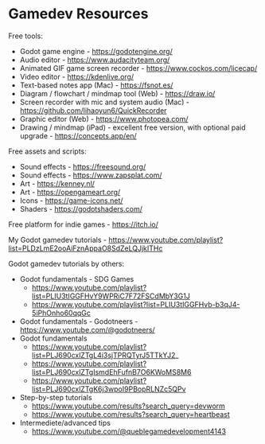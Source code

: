 # Gamedev Resources

Free tools:
- Godot game engine - https://godotengine.org/
- Audio editor - https://www.audacityteam.org/
- Animated GIF game screen recorder - https://www.cockos.com/licecap/
- Video editor - https://kdenlive.org/
- Text-based notes app (Mac) - https://fsnot.es/
- Diagram / flowchart / mindmap tool (Web) - https://draw.io/
- Screen recorder with mic and system audio (Mac) - https://github.com/lihaoyun6/QuickRecorder
- Graphic editor (Web) - https://www.photopea.com/
- Drawing / mindmap (iPad) - excellent free version, with optional paid upgrade - https://concepts.app/en/

Free assets and scripts:
- Sound effects - https://freesound.org/
- Sound effects - https://www.zapsplat.com/
- Art - https://kenney.nl/
- Art - https://opengameart.org/
- Icons - https://game-icons.net/
- Shaders - https://godotshaders.com/

Free platform for indie games - https://itch.io/

My Godot gamedev tutorials - https://www.youtube.com/playlist?list=PLDzLmE2ooAiFznAppaO8SdZeLQJjkITHc

Godot gamedev tutorials by others:
- Godot fundamentals - SDG Games
  - https://www.youtube.com/playlist?list=PLIU3tIGGFHvY9WPRiC7F72FSCdMbY3G1J
  - https://www.youtube.com/playlist?list=PLIU3tIGGFHvb-b3qJ4-5iPhOnho60qqGc
- Godot fundamentals - Godotneers - https://www.youtube.com/@godotneers/
- Godot fundamentals
  - https://www.youtube.com/playlist?list=PLJ690cxlZTgL4i3sjTPRQTyrJ5TTkYJ2_
  - https://www.youtube.com/playlist?list=PLJ690cxlZTgIsmdEhFufnB7O6KWoMS8M6
  - https://www.youtube.com/playlist?list=PLJ690cxlZTgK6j3wpoI9PBopRLNZc5QPv
- Step-by-step tutorials
  - https://www.youtube.com/results?search_query=devworm
  - https://www.youtube.com/results?search_query=heartbeast
- Intermediete/advanced tips
  - https://www.youtube.com/@queblegamedevelopment4143
